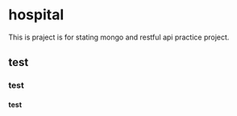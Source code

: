# hospital

This is praject is for stating mongo and restful api practice project.
## test
### test
#### test
